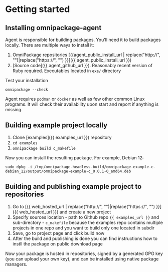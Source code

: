 # Getting started

## Installing omnipackage-agent

Agent is responsible for building packages. You'll need it to build packages locally. There are multiple ways to install it:

1. OmniPackage repositories [{{agent_public_install_url | replace("http://", "")|replace("https://", "") }}]({{ agent_public_install_url }})
2. [Source code]({{ agent_github_url }}). Reasonably recent version of Ruby required. Executables located in `exe/` directory

Test your installation
```shell
omnipackage --check
```

Agent requires `podman` or `docker` as well as few other common Linux programs. It will check their availability upon start and report if anything is missing.

## Building example project locally

1. Clone [examples]({{ examples_url }}) repository
2. `cd examples`
3. `omnipackage build c_makefile`

Now you can install the resulting package. For example, Debian 12:
```shell
sudo dpkg -i /tmp/omnipackage-headless-build/omnipackage-example-c-debian_12/output/omnipackage-example-c_0.0.1-0_amd64.deb
```

## Building and publishing example project to repositories

1. Go to [{{ web_hosted_url | replace("http://", "")|replace("https://", "") }}]({{ web_hosted_url }}) and create a new project
2. Specify sources location - path to Github repo `{{ examples_url }}` and sub-directory - `c_makefile` because the examples repo contains multiple projects in one repo and you want to build only one located in subdir
3. Save, go to project page and click build now
4. After the build and publishing is done you can find instructions how to instll the package on public download page

Now your package is hosted in repositories, signed by a generated GPG key (you can upload your own key), and can be installed using native package managers.
